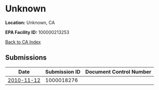 # Unknown

**Location:** Unknown, CA

**EPA Facility ID:** 100000213253

[Back to CA Index](../../index.md)

## Submissions

| Date | Submission ID | Document Control Number |
|------|--------------|-------------------------|
| [2010-11-12](submissions/1000018276.md) | 1000018276 |  |
